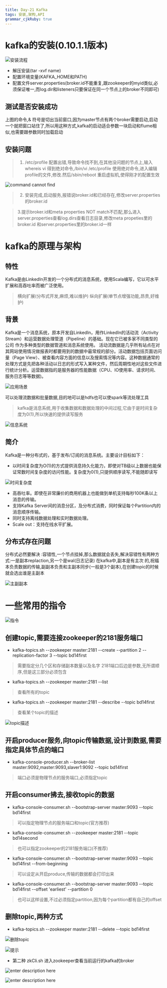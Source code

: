 ```yaml
---
title: Day-21 Kafka
tags: 安装,架构,API
grammar_cjkRuby: true
---
```



# kafka的安装(0.10.1.1版本)
![安装流程][1]

- 解压安装(tar -xvf name)
- 配置环境变量(KAFKA_HOME和PATH)
- 配置文件server.properties(broker.id不能重复,跟zookeeper的myid类似,必须保证唯一,而log.dir和listeners只要保证在同一个节点上的broker不同即可)

## 测试是否安装成功
上图的命令,& 符号是切出当前窗口,因为master节点有两个broker需要启动,启动一个就把窗口站住了,所以用这种方式,kafka的启动适合参数一块启动和flume相似,也需要跟参数同时加载启动

## 安装问题
>1. /etc/profile 配置出错,导致命令找不到,在其他没问题的节点上,输入whereis vi 得到绝对命令,/bin/vi /etc/profile  使用绝对命令,进入编辑profile的文件,修改.然后/sbin/reboot 重启虚拟机,使得刚才的配置生效

![command cannot find][2]

>2. 安装完成,启动服务,报错说broker.id和已经存在,修改server.properties的broker.id

>3.提示broker.id和meta properties NOT match不匹配,那么进入server.properties查看log.dirs查看日志目录,修改meta propeties里的broker.id 和server.properties里的broker.id一样

# kafka的原理与架构

## 特性
Kafka是由LinkedIn开发的一个分布式的消息系统，使用Scala编写，它以可水平扩展和高吞吐率而被广泛使用。
>横向扩展(分布式开发,麻烦,难以维护) 纵向扩展(单节点增强功能,昂贵,好维护)

## 背景
Kafka是一个消息系统，原本开发自LinkedIn，用作LinkedIn的活动流（Activity Stream）和运营数据处理管道（Pipeline）的基础。现在它已被多家不同类型的公司 作为多种类型的数据管道和消息系统使用。
活动流数据是几乎所有站点在对其网站使用情况做报表时都要用到的数据中最常规的部分。活动数据包括页面访问量（Page View）、被查看内容方面的信息以及搜索情况等内容。这种数据通常的处理方式是先把各种活动以日志的形式写入某种文件，然后周期性地对这些文件进行统计分析。运营数据指的是服务器的性能数据（CPU、IO使用率、请求时间、服务日志等等数据)。

![应用场景][3]

可以处理流数据和批量数据,目的地可以是hdfs也可以使spark等流处理工具
>kafka是消息系统,用于收集数据和数据处理的中间过程,它由于是时间复杂度为0(1),所以快速的提供读写服务

![信息系统][4]

## 简介
Kafka是一种分布式的，基于发布/订阅的消息系统。主要设计目标如下：
- 以时间复杂度为O(1)的方式提供消息持久化能力，即使对TB级以上数据也能保证常数时间复杂度的访问性能。复杂度为0(1),只提供顺序读写,不能随即读写

![时间复杂度][5]

- 高吞吐率。即使在非常廉价的商用机器上也能做到单机支持每秒100K条以上消息的传输。
- 支持Kafka Server间的消息分区，及分布式消费，同时保证每个Partition内的消息顺序传输。
- 同时支持离线数据处理和实时数据处理。
- Scale out：支持在线水平扩展。

## 分布式存在问题
分布式必然要解决 :容错性,一个节点挂掉,那么数据就会丢失,解决容错性有两种方式:一是副本replaction,另一个是wal(日志记录)      在kafka中,副本是有主次 的,祝福本负责数据的传输,副副本负责和主副本同步(一般是3个副本),在创建topic的时候就会选出谁是主副本

![主副副本][6]

# 一些常用的指令
![指令][7]

## 创建topic,需要连接zookeeper的2181服务端口

-  kafka-topics.sh  --zookeeper master:2181 --create --partition 2 --replication-factor 3 --topic bd14first
>需要指定分几个区和存储副本数量以及名字 2181端口后边是参数,无所谓顺序,但是这三部分必须包含

- kafka-topics.sh  --zookeeper master:2181 --list        
>查看所有的topic

- kafka-topics.sh --zookeeper master:2181 --describe --topic bd14first
>查看某个topic的描述

![topic描述][8]

## 开启producer服务,向topic传输数据,设计到数据,需要指定具体节点的端口

- kafka-console-producer.sh  --broker-list master:9092,master:9093,slaver1:9092 --topic bd14first
>端口必须是物理节点的服务端口,必须指定topic

## 开启consumer拂去,接收topic的数据
- kafka-console-consumer.sh  --bootstrap-server master:9093 --topic bd14first
>可以指定物理节点的服务端口和topic(官方推荐)

- kafka-console-consumer.sh --zookeeper master:2181 --topic bd14second
>也可以指定zookeeper的2181服务端口(不推荐)

- kafka-console-consumer.sh  --bootstrap-server master:9093 --topic bd14first --from-beginning
>可以设定从开启produce,传输的数据都会打印出来

- kafka-console-consumer.sh --bootstrap-server master:9093 --topic bd14first --offset 'earliest' --partition 0
>也可以这样设置,不过必须指定partition,因为每个partition都有自己的offset

## 删除topic,两种方式

- kafka-topics.sh --zookeeper master:2181 --delete --topic bd14first

![删除topic][9]

![提示][10]

- 第二种   zkCli.sh  进入zookeeper查看当前运行的kafka的broker

![enter description here][11]

![enter description here][12]


  [1]: https://www.github.com/zyzfirst/note_images/raw/master/%E5%B0%8F%E4%B9%A6%E5%8C%A0/1510227679429.jpg
  [2]: https://www.github.com/zyzfirst/note_images/raw/master/%E5%B0%8F%E4%B9%A6%E5%8C%A0/1510226480340.jpg
  [3]: https://www.github.com/zyzfirst/note_images/raw/master/%E5%B0%8F%E4%B9%A6%E5%8C%A0/1510229014526.jpg
  [4]: https://www.github.com/zyzfirst/note_images/raw/master/%E5%B0%8F%E4%B9%A6%E5%8C%A0/1510229217531.jpg
  [5]: https://www.github.com/zyzfirst/note_images/raw/master/%E5%B0%8F%E4%B9%A6%E5%8C%A0/1510230691538.jpg
  [6]: https://www.github.com/zyzfirst/note_images/raw/master/%E5%B0%8F%E4%B9%A6%E5%8C%A0/1510229576871.jpg
  [7]: https://www.github.com/zyzfirst/note_images/raw/master/%E5%B0%8F%E4%B9%A6%E5%8C%A0/1510241288734.jpg
  [8]: https://www.github.com/zyzfirst/note_images/raw/master/%E5%B0%8F%E4%B9%A6%E5%8C%A0/1510241919678.jpg
  [9]: https://www.github.com/zyzfirst/note_images/raw/master/%E5%B0%8F%E4%B9%A6%E5%8C%A0/1510243453004.jpg
  [10]: https://www.github.com/zyzfirst/note_images/raw/master/%E5%B0%8F%E4%B9%A6%E5%8C%A0/1510243473636.jpg
  [11]: https://www.github.com/zyzfirst/note_images/raw/master/%E5%B0%8F%E4%B9%A6%E5%8C%A0/1510243550321.jpg
  [12]: https://www.github.com/zyzfirst/note_images/raw/master/%E5%B0%8F%E4%B9%A6%E5%8C%A0/1510243562429.jpg